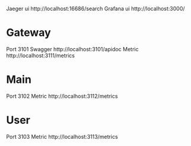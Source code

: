 Jaeger ui http://localhost:16686/search
Grafana ui http://localhost:3000/

# Gateway
Port 3101
Swagger http://localhost:3101/apidoc
Metric http://localhost:3111/metrics

# Main
Port 3102
Metric http://localhost:3112/metrics

# User
Port 3103
Metric http://localhost:3113/metrics
